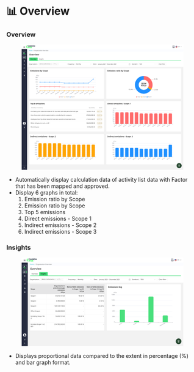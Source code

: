 # 📊 Overview

### Overview

<figure><img src="../.gitbook/assets/image (13).png" alt=""><figcaption></figcaption></figure>

* Automatically display calculation data of activity list data with Factor that has been mapped and approved.
* Display 6 graphs in total:
  1. Emission ratio by Scope
  2. Emission ratio by Scope
  3. Top 5 emissions
  4. Direct emissions - Scope 1
  5. Indirect emissions - Scope 2&#x20;
  6. Indirect emissions - Scope 3

### Insights

<figure><img src="../.gitbook/assets/image (14).png" alt=""><figcaption></figcaption></figure>

* Displays proportional data compared to the extent in percentage (%) and bar graph format.
